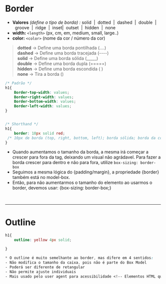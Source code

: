 # Border
- __Valores__ _(define o tipo de borda)_ _:_ solid&nbsp;&nbsp;|&nbsp;&nbsp;dotted&nbsp;&nbsp;|&nbsp;&nbsp;dashed&nbsp;&nbsp;|&nbsp;&nbsp;double&nbsp;&nbsp;|&nbsp;&nbsp;groove&nbsp;&nbsp;|&nbsp;&nbsp;ridge&nbsp;&nbsp;|&nbsp;&nbsp;inset|&nbsp;&nbsp;outset&nbsp;&nbsp;|&nbsp;&nbsp;hidden&nbsp;&nbsp;|&nbsp;&nbsp;none
- __width:__  `<length>` (px, cm, em, medium, small, large..)
- __color:__  `<color>`  (nome da cor / número da cor)

> __dotted__ -> Define uma borda pontilhada (....)  </br>
> __dashed__ -> Define uma borda tracejada  (----)</br>
> __solid__ -> Define uma borda sólida (_____)</br>
> __double__ -> Define uma borda dupla (=====)</br>
> __hidden__ -> Define uma borda escondida (   )    
> __none__ -> Tira a borda ()</br>

```css
/* Padrão */ 
h1{
    Border-top-width: values;
    Border-right-width: values;
    Border-bottom-width: values;
    Border-left-width: values;
}


/* Shorthand */
h1{
    border: 10px solid red;
 /* 10px de borda (top, right, bottom, left); borda sólida; borda da cor vermelha. */
}
```

* Quando aumentamos o tamanho da borda, a mesma irá começar a crescer para fora da tag, deixando um visual não agrádavel. Para fazer a borda crescer para dentro e não para fora, utilize `box-sizing: border-box`
* Seguimos a mesma lógica do {padding/margin}, a propriedade {border} também está no model-box.
* Então, para não aumentarmos o tamanho do elemento ao usarmos o border, devemos usar: {box-sizing: border-box;}

</br>

__________________________________________________________________

# Outline 
```css
h1{
    outline: yellow 4px solid;

}

* O outline é muito semelhante ao border, mas difere em 4 sentidos:
- Não modifica o tamanho da caixa, pois não é parte do Box Model
- Poderá ser diferente de retangular
- Não permite ajuste individuais
- Mais usado pelo user agent para acessibilidade <!-- Elementos HTML que possuem borda utilizam do outline -->